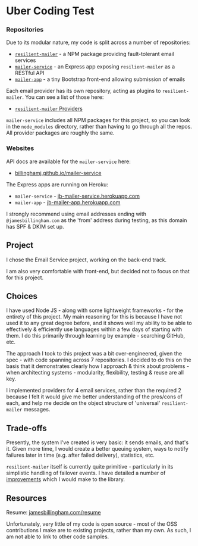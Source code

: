 # Uber Coding Test

### Repositories

Due to its modular nature, my code is split across a number of repositories:

- [`resilient-mailer`](//github.com/billinghamj/resilient-mailer) - a NPM package providing fault-tolerant email services
- [`mailer-service`](//github.com/billinghamj/mailer-service) - an Express app exposing `resilient-mailer` as a RESTful API
- [`mailer-app`](//github.com/billinghamj/mailer-app) - a tiny Bootstrap front-end allowing submission of emails

Each email provider has its own repository, acting as plugins to
`resilient-mailer`. You can see a list of those here:

- [`resilient-mailer` Providers](//github.com/billinghamj/resilient-mailer#providers)

`mailer-service` includes all NPM packages for this project, so you can look in
the `node_modules` directory, rather than having to go through all the repos.
All provider packages are roughly the same.

### Websites

API docs are available for the `mailer-service` here:

- [billinghamj.github.io/mailer-service](//billinghamj.github.io/mailer-service/)

The Express apps are running on Heroku:

- `mailer-service` - [jb-mailer-service.herokuapp.com](//jb-mailer-service.herokuapp.com)
- `mailer-app` - [jb-mailer-app.herokuapp.com](//jb-mailer-app.herokuapp.com)

I strongly recommend using email addresses ending with `@jamesbillingham.com`
as the 'from' address during testing, as this domain has SPF & DKIM set up.

## Project

I chose the Email Service project, working on the back-end track.

I am also very comfortable with front-end, but decided not to focus on that for
this project.

## Choices

I have used Node JS - along with some lightweight frameworks - for the entirety
of this project. My main reasoning for this is because I have not used it to any
great degree before, and it shows well my ability to be able to effectively &
efficiently use languages within a few days of starting with them. I do this
primarily through learning by example - searching GitHub, etc.

The approach I took to this project was a bit over-engineered, given the spec -
with code spanning across 7 repositories. I decided to do this on the basis that
it demonstrates clearly how I approach & think about problems - when
architecting systems - modularity, flexibility, testing & reuse are all key.

I implemented providers for 4 email services, rather than the required 2 because
I felt it would give me better understanding of the pros/cons of each, and help
me decide on the object structure of 'universal' `resilient-mailer` messages.

## Trade-offs

Presently, the system I've created is very basic: it sends emails, and that's
it. Given more time, I would create a better queuing system, ways to notify
failures later in time (e.g. after failed delivery), statistics, etc.

`resilient-mailer` itself is currently quite primitive - particularly in its
simplistic handling of failover events. I have detailed a number of
[improvements](//github.com/billinghamj/resilient-mailer#future-improvements)
which I would make to the library.

## Resources

Resume: [jamesbillingham.com/resume](http://www.jamesbillingham.com/resume)

Unfortunately, very little of my code is open source - most of the OSS
contributions I make are to existing projects, rather than my own. As such, I am
not able to link to other code samples.
